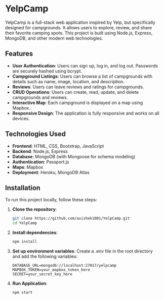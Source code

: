 # YelpCamp

YelpCamp is a full-stack web application inspired by Yelp, but specifically designed for campgrounds. It allows users to explore, review, and share their favorite camping spots. This project is built using Node.js, Express, MongoDB, and other modern web technologies.

## Features

- **User Authentication**: Users can sign up, log in, and log out. Passwords are securely hashed using bcrypt.
- **Campground Listings**: Users can browse a list of campgrounds with details such as name, image, location, and description.
- **Reviews**: Users can leave reviews and ratings for campgrounds.
- **CRUD Operations**: Users can create, read, update, and delete campgrounds and reviews.
- **Interactive Map**: Each campground is displayed on a map using Mapbox.
- **Responsive Design**: The application is fully responsive and works on all devices.

## Technologies Used

- **Frontend**: HTML, CSS, Bootstrap, JavaScript
- **Backend**: Node.js, Express
- **Database**: MongoDB (with Mongoose for schema modeling)
- **Authentication**: Passport.js
- **Maps**: Mapbox
- **Deployment**: Heroku, MongoDB Atlas

## Installation

To run this project locally, follow these steps:

1. **Clone the repository**:
   ```bash
   git clone https://github.com/avishek1001/YelpCamp.git
   cd YelpCamp

2. **Install dependencies**:
   ```bash
   npm install

4. **Set up environment variables**:
Create a .env file in the root directory and add the following variables:

   ```
   DATABASE_URL=mongodb://localhost:27017/yelpcamp
   MAPBOX_TOKEN=your_mapbox_token_here
   SECRET=your_secret_key_here

4. **Run Application**:
   ```bash
   npm start
